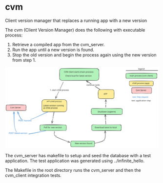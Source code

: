 # cvm
Client version manager that replaces a running app with a new version

The cvm (Client Version Manager) does the following with executable process:
1. Retrieve a compiled app from the cvm_server.
2. Run the app until a new version is found.
3. Stop the old version and begin the process again using the new version from step 1.

![process_diagram.svg](process_diagram.svg)

The cvm_server has makefile to setup and seed the database with a test application. The test application was generated using ../infinite_hello.

The Makefile in the root directory runs the cvm_server and then the cvm_client integration tests.
